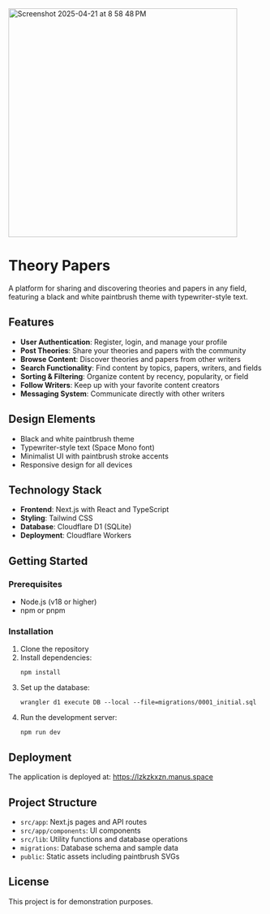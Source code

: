 <img width="451" alt="Screenshot 2025-04-21 at 8 58 48 PM" src="https://github.com/user-attachments/assets/7f3fa64a-d5d8-4109-b254-64d8dbb9f85d" />

# Theory Papers

A platform for sharing and discovering theories and papers in any field, featuring a black and white paintbrush theme with typewriter-style text.

## Features

- **User Authentication**: Register, login, and manage your profile
- **Post Theories**: Share your theories and papers with the community
- **Browse Content**: Discover theories and papers from other writers
- **Search Functionality**: Find content by topics, papers, writers, and fields
- **Sorting & Filtering**: Organize content by recency, popularity, or field
- **Follow Writers**: Keep up with your favorite content creators
- **Messaging System**: Communicate directly with other writers

## Design Elements

- Black and white paintbrush theme
- Typewriter-style text (Space Mono font)
- Minimalist UI with paintbrush stroke accents
- Responsive design for all devices

## Technology Stack

- **Frontend**: Next.js with React and TypeScript
- **Styling**: Tailwind CSS
- **Database**: Cloudflare D1 (SQLite)
- **Deployment**: Cloudflare Workers

## Getting Started

### Prerequisites

- Node.js (v18 or higher)
- npm or pnpm

### Installation

1. Clone the repository
2. Install dependencies:
   ```
   npm install
   ```
3. Set up the database:
   ```
   wrangler d1 execute DB --local --file=migrations/0001_initial.sql
   ```
4. Run the development server:
   ```
   npm run dev
   ```

## Deployment

The application is deployed at: https://lzkzkxzn.manus.space

## Project Structure

- `src/app`: Next.js pages and API routes
- `src/app/components`: UI components
- `src/lib`: Utility functions and database operations
- `migrations`: Database schema and sample data
- `public`: Static assets including paintbrush SVGs

## License

This project is for demonstration purposes.
